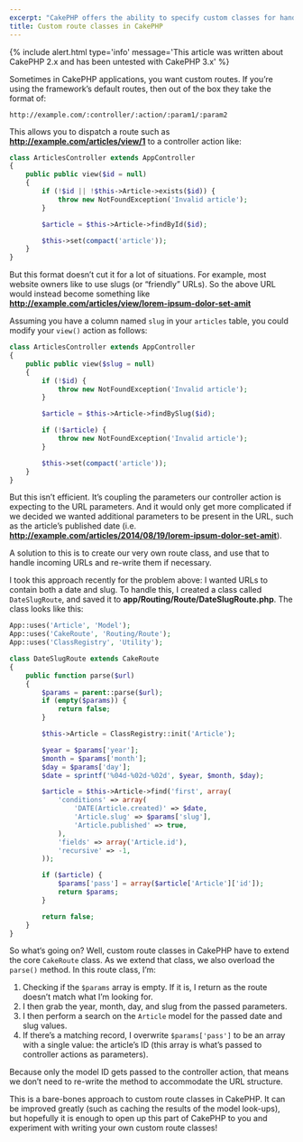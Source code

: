```yaml
---
excerpt: "CakePHP offers the ability to specify custom classes for handling routes in your applications."
title: Custom route classes in CakePHP
---
```

{% include alert.html type='info' message='This article was written about CakePHP 2.x and has been untested with CakePHP 3.x' %}

Sometimes in CakePHP applications, you want custom routes.
If you’re using the framework’s default routes, then out of the box they take the format of:

```
http://example.com/:controller/:action/:param1/:param2
```

This allows you to dispatch a route such as **http://example.com/articles/view/1** to a controller action like:

```php
class ArticlesController extends AppController
{
    public public view($id = null)
    {
        if (!$id || !$this->Article->exists($id)) {
            throw new NotFoundException('Invalid article');
        }

        $article = $this->Article->findById($id);

        $this->set(compact('article'));
    }
}
```
But this format doesn’t cut it for a lot of situations.
For example, most website owners like to use slugs (or “friendly” URLs).
So the above URL would instead become something like **http://example.com/articles/view/lorem-ipsum-dolor-set-amit**

Assuming you have a column named `slug` in your `articles` table, you could modify your `view()` action as follows:

```php
class ArticlesController extends AppController
{
    public public view($slug = null)
    {
        if (!$id) {
            throw new NotFoundException('Invalid article');
        }

        $article = $this->Article->findBySlug($id);

        if (!$article) {
            throw new NotFoundException('Invalid article');
        }

        $this->set(compact('article'));
    }
}
```
But this isn’t efficient. It’s coupling the parameters our controller action is expecting to the URL parameters.
And it would only get more complicated if we decided we wanted additional parameters to be present in the URL, such as the article’s published date
(i.e. **http://example.com/articles/2014/08/19/lorem-ipsum-dolor-set-amit**).

A solution to this is to create our very own route class, and use that to handle incoming URLs and re-write them if necessary.

I took this approach recently for the problem above: I wanted URLs to contain both a date and slug.
To handle this, I created a class called `DateSlugRoute`, and saved it to **app/Routing/Route/DateSlugRoute.php**.
The class looks like this:

```php
App::uses('Article', 'Model');
App::uses('CakeRoute', 'Routing/Route');
App::uses('ClassRegistry', 'Utility');

class DateSlugRoute extends CakeRoute
{
    public function parse($url)
    {
        $params = parent::parse($url);
        if (empty($params)) {
            return false;
        }

        $this->Article = ClassRegistry::init('Article');

        $year = $params['year'];
        $month = $params['month'];
        $day = $params['day'];
        $date = sprintf('%04d-%02d-%02d', $year, $month, $day);

        $article = $this->Article->find('first', array(
            'conditions' => array(
                'DATE(Article.created)' => $date,
                'Article.slug' => $params['slug'],
                'Article.published' => true,
            ),
            'fields' => array('Article.id'),
            'recursive' => -1,
        ));

        if ($article) {
            $params['pass'] = array($article['Article']['id']);
            return $params;
        }

        return false;
    }
}
```

So what‘s going on? Well, custom route classes in CakePHP have to extend the core `CakeRoute` class.
As we extend that class, we also overload the `parse()` method.
In this route class, I’m:

1. Checking if the `$params` array is empty. If it is, I return as the route doesn’t match what I’m looking for.
3. I then grab the year, month, day, and slug from the passed parameters.
4. I then perform a search on the `Article` model for the passed date and slug values.
5. If there’s a matching record, I overwrite `$params['pass']` to be an array with a single value: the article’s ID (this array is what’s passed to controller actions as parameters).

Because only the model ID gets passed to the controller action, that means we don’t need to re-write the method to accommodate the URL structure.

This is a bare-bones approach to custom route classes in CakePHP.
It can be improved greatly (such as caching the results of the model look-ups),
but hopefully it is enough to open up this part of CakePHP to you and experiment with writing your own custom route classes!
